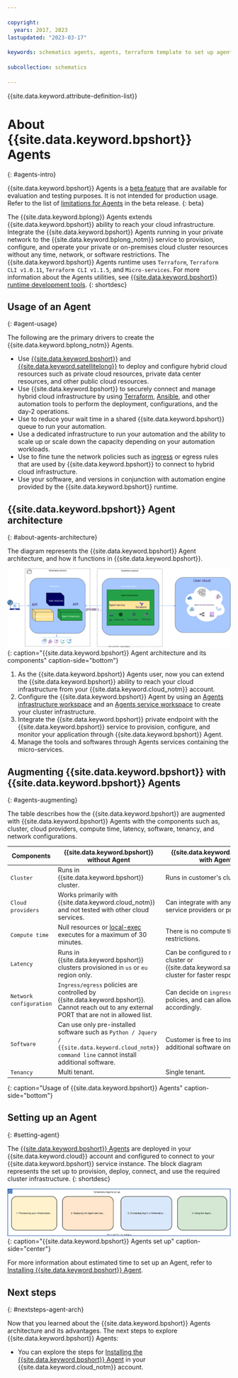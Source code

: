 ```yaml
---

copyright:
  years: 2017, 2023
lastupdated: "2023-03-17"

keywords: schematics agents, agents, terraform template to set up agents

subcollection: schematics

---
```


{{site.data.keyword.attribute-definition-list}}

# About {{site.data.keyword.bpshort}} Agents
{: #agents-intro}

{{site.data.keyword.bpshort}} Agents is a [beta feature](/docs/schematics?topic=schematics-agent-beta-limitations) that are available for evaluation and testing purposes. It is not intended for production usage. Refer to the list of [limitations for Agents](/docs/schematics?topic=schematics-agent-beta-limitations#sc-agent-beta-limitation) in the beta release.
{: beta}

The {{site.data.keyword.bplong}} Agents extends {{site.data.keyword.bpshort}} ability to reach your cloud infrastructure. Integrate the {{site.data.keyword.bpshort}} Agents running in your private network to the {{site.data.keyword.bplong_notm}} service to provision, configure, and operate your private or on-premises cloud cluster resources without any time, network, or software restrictions. The {{site.data.keyword.bpshort}} Agents runtime uses `Terraform`, `Terraform CLI v1.0.11`, `Terraform CLI v1.1.5`, and `Micro-services`. For more information about the Agents utilities, see [{{site.data.keyword.bpshort}} runtime development tools](/docs/schematics?topic=schematics-sch-utilities).
{: shortdesc}

## Usage of an Agent
{: #agent-usage}

The following are the primary drivers to create the {{site.data.keyword.bplong_notm}} Agents.

- Use [{{site.data.keyword.bpshort}}](/docs/schematics?topic=schematics-learn-about-schematics) and [{{site.data.keyword.satellitelong}}](/docs/satellite?topic=satellite-getting-started) to deploy and configure hybrid cloud resources such as private cloud resources, private data center resources, and other public cloud resources.
- Use {{site.data.keyword.bpshort}} to securely connect and manage hybrid cloud infrastructure by using [Terraform](/docs/ibm-cloud-provider-for-terraform?topic=ibm-cloud-provider-for-terraform-about), [Ansible](/docs/schematics?topic=schematics-getting-started-ansible), and other automation tools to perform the deployment, configurations, and the day-2 operations.
- Use to reduce your wait time in a shared {{site.data.keyword.bpshort}} queue to run your automation.
- Use a dedicated infrastructure to run your automation and the ability to scale up or scale down the capacity depending on your automation workloads.
- Use to fine tune the network policies such as [ingress](/docs/containers?topic=containers-vpc-kube-policies) or egress rules that are used by {{site.data.keyword.bpshort}} to connect to hybrid cloud infrastructure.
- Use your software, and versions in conjunction with automation engine provided by the {{site.data.keyword.bpshort}} runtime.

## {{site.data.keyword.bpshort}} Agent architecture
{: #about-agents-architecture}

The diagram represents the {{site.data.keyword.bpshort}} Agent architecture, and how it functions in {{site.data.keyword.bpshort}}.

![{{site.data.keyword.bpshort}} Agent Architecture](images/new/sc_agents_architecture.svg){: caption="{{site.data.keyword.bpshort}} Agent architecture and its components" caption-side="bottom"}

1. As the {{site.data.keyword.bpshort}} Agents user, now you can extend the {{site.data.keyword.bpshort}} ability to reach your cloud infrastructure from your {{site.data.keyword.cloud_notm}} account. 
2. Configure the {{site.data.keyword.bpshort}} Agent by using an [Agents infrastructure workspace](/docs/schematics?topic=schematics-glossary#agentsa3) and an [Agents service workspace](/docs/schematics?topic=schematics-glossary#agentsa2) to create your cluster infrastructure.
3. Integrate the {{site.data.keyword.bpshort}} private endpoint with the {{site.data.keyword.bpshort}} service to provision, configure, and monitor your application through {{site.data.keyword.bpshort}} Agent.
4. Manage the tools and softwares through Agents services containing the micro-services.

## Augmenting {{site.data.keyword.bpshort}} with {{site.data.keyword.bpshort}} Agents
{: #agents-augmenting}

The table describes how the {{site.data.keyword.bpshort}} are augmented with {{site.data.keyword.bpshort}} Agents with the components such as, cluster, cloud providers, compute time, latency, software, tenancy, and network configurations.

| Components | {{site.data.keyword.bpshort}} without Agent | {{site.data.keyword.bpshort}} with Agent|
| -- | -- | -- |
| `Cluster` | Runs in {{site.data.keyword.bpshort}} cluster. | Runs in customer's cluster. |
| `Cloud providers` | Works primarily with {{site.data.keyword.cloud_notm}} and not tested with other cloud services. | Can integrate with any cloud service providers or private cloud. |
| `Compute time` | Null resources or [local-exec](/docs/schematics?topic=schematics-schematics-limitations#local-remote-exec) executes for a maximum of 30 minutes. | There is no compute time restrictions. |
| `Latency` | Runs in {{site.data.keyword.bpshort}} clusters provisioned in `us` or `eu` region only. | Can be configured to run on edge cluster or {{site.data.keyword.satelliteshort}} cluster for faster response time. |
| `Network configuration` | `Ingress/egress` policies are controlled by {{site.data.keyword.bpshort}}. Cannot reach out to any external PORT that are not in allowed list.| Can decide on `ingress/egress` policies, and can allow PORTS accordingly.|
| `Software` | Can use only pre-installed software such as `Python / Jquery / {{site.data.keyword.cloud_notm}} command line` cannot install additional software. | Customer is free to install additional software on need basis. |
| `Tenancy` | Multi tenant. | Single tenant. |
{: caption="Usage of {{site.data.keyword.bpshort}} Agents" caption-side="bottom"}

## Setting up an Agent
{: #setting-agent}

The [{{site.data.keyword.bpshort}} Agents](/docs/schematics?topic=schematics-agents-intro) are deployed in your {{site.data.keyword.cloud}} account and configured to connect to your {{site.data.keyword.bpshort}} service instance. The block diagram represents the set up to provision, deploy, connect, and use the required cluster infrastructure.
{: shortdesc}

![{{site.data.keyword.bpshort}} Agents set up](/images/agents-setup-latest.svg){: caption="{{site.data.keyword.bpshort}} Agents set up" caption-side="center"}

For more information about estimated time to set up an Agent, refer to [Installing {{site.data.keyword.bpshort}} Agent](/docs/schematics?topic=schematics-agents-setup).

## Next steps
{: #nextsteps-agent-arch}

Now that you learned about the {{site.data.keyword.bpshort}} Agents architecture and its advantages. The next steps to explore {{site.data.keyword.bpshort}} Agents:
- You can explore the steps for [Installing the {{site.data.keyword.bpshort}} Agent](/docs/schematics?topic=schematics-agents-setup) in your {{site.data.keyword.cloud_notm}} account.
